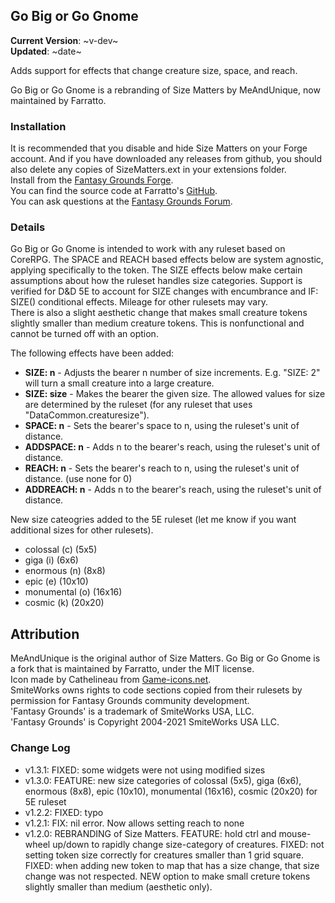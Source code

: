 ## Go Big or Go Gnome
**Current Version**: ~v-dev~ \
**Updated**: ~date~

Adds support for effects that change creature size, space, and reach.

Go Big or Go Gnome is a rebranding of Size Matters by MeAndUnique, now maintained by Farratto.

### Installation
It is recommended that you disable and hide Size Matters on your Forge account.  And if you have downloaded any releases from github, you should also delete any copies of SizeMatters.ext in your extensions folder. \
Install from the [Fantasy Grounds Forge](https://forge.fantasygrounds.com/shop/items/2170/view). \
You can find the source code at Farratto's [GitHub](https://github.com/Farratto/GoBigOrGoGnome). \
You can ask questions at the [Fantasy Grounds Forum](https://www.fantasygrounds.com/forums/showthread.php?84666).

### Details

Go Big or Go Gnome is intended to work with any ruleset based on CoreRPG. The SPACE and REACH based effects below are system agnostic, applying specifically to the token. The SIZE effects below make certain assumptions about how the ruleset handles size categories. Support is verified for D&D 5E to account for SIZE changes with encumbrance and IF: SIZE() conditional effects. Mileage for other rulesets may vary. \
There is also a slight aesthetic change that makes small creature tokens slightly smaller than medium creature tokens.  This is nonfunctional and cannot be turned off with an option.

The following effects have been added:
* **SIZE: n** - Adjusts the bearer n number of size increments. E.g. "SIZE: 2" will turn a small creature into a large creature.
* **SIZE: size** - Makes the bearer the given size. The allowed values for size are determined by the ruleset (for any ruleset that uses "DataCommon.creaturesize").
* **SPACE: n** - Sets the bearer's space to n, using the ruleset's unit of distance.
* **ADDSPACE: n** - Adds n to the bearer's reach, using the ruleset's unit of distance.
* **REACH: n** - Sets the bearer's reach to n, using the ruleset's unit of distance. (use none for 0)
* **ADDREACH: n** - Adds n to the bearer's reach, using the ruleset's unit of distance.

New size cateogries added to the 5E ruleset (let me know if you want additional sizes for other rulesets).
* colossal (c) (5x5)
* giga (i) (6x6)
* enormous (n) (8x8)
* epic (e) (10x10)
* monumental (o) (16x16)
* cosmic (k) (20x20)

## Attribution
MeAndUnique is the original author of Size Matters.  Go Big or Go Gnome is a fork that is maintained by Farratto, under the MIT license. \
Icon made by Cathelineau from [Game-icons.net](https://game-icons.net/1x1/cathelineau/bad-gnome.html). \
SmiteWorks owns rights to code sections copied from their rulesets by permission for Fantasy Grounds community development. \
'Fantasy Grounds' is a trademark of SmiteWorks USA, LLC. \
'Fantasy Grounds' is Copyright 2004-2021 SmiteWorks USA LLC.

### Change Log

* v1.3.1: FIXED: some widgets were not using modified sizes
* v1.3.0: FEATURE: new size categories of colossal (5x5), giga (6x6), enormous (8x8), epic (10x10), monumental (16x16), cosmic (20x20) for 5E ruleset
* v1.2.2: FIXED: typo
* v1.2.1: FIX: nil error. Now allows setting reach to none
* v1.2.0: REBRANDING of Size Matters. FEATURE: hold ctrl and mouse-wheel up/down to rapidly change size-category of creatures. FIXED: not setting token size correctly for creatures smaller than 1 grid square. FIXED: when adding new token to map that has a size change, that size change was not respected. NEW option to make small creture tokens slightly smaller than medium (aesthetic only).